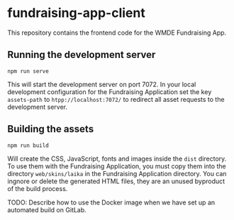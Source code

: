 # fundraising-app-client

This repository contains the frontend code for the WMDE Fundraising App.

## Running the development server

	npm run serve
	
This will start the development server on port 7072. In your local
development configuration for the Fundraising
Application set the key `assets-path` to `htpp://localhost:7072/` to
redirect all asset requests to the development server.

## Building the assets

	npm run build
	
Will create the CSS, JavaScript, fonts and images inside the `dist`
directory. To use them with the Fundraising Application, you must copy
them into the directory `web/skins/laika` in the Fundraising Application
directory. You can ingnore or delete the generated HTML files, they are an
unused byproduct of the build process.

TODO: Describe how to use the Docker image when we have set up an
automated build on GitLab.
